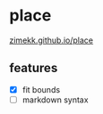 # place

[zimekk.github.io/place](//zimekk.github.io/place)

## features

- [x] fit bounds
- [ ] markdown syntax
